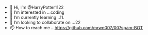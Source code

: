 - 👋 Hi, I’m @HarryPotter1122
- 👀 I’m interested in ...coding
- 🌱 I’m currently learning ..11.
- 💞️ I’m looking to collaborate on ...22
- 📫 How to reach me ...https://github.com/mrwn007/007spam-BOT

<!---
HarryPotter1122/HarryPotter1122 is a ✨ special ✨ repository because its `README.md` (this file) appears on your GitHub profile.
You can click the Preview link to take a look at your changes.
--->
